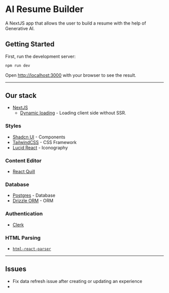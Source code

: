 # AI Resume Builder
A NextJS app that allows the user to build a resume with the help of Generative AI. 


## Getting Started

First, run the development server:

```bash
npm run dev
```

Open [http://localhost:3000](http://localhost:3000) with your browser to see the result.

---

## Our stack

- [NextJS](https://nextjs.org/)
  - [Dynamic loading](https://nextjs.org/docs/pages/building-your-application/optimizing/lazy-loading#with-no-ssr) - Loading client side without SSR.

### Styles
- [Shadcn UI](https://ui.shadcn.com/) - Components
- [TailwindCSS](https://tailwindcss.com/) - CSS Framework
- [Lucid React](https://lucide.dev/guide/packages/lucide-react) - Iconography

### Content Editor
- [React Quill](https://github.com/zenoamaro/react-quill)

### Database
- [Postgres]([https](https://www.postgresql.org/)) - Database
- [Drizzle ORM](https://orm.drizzle.team/docs/get-started/postgresql-new) - ORM

### Authentication
- [Clerk](https://clerk.com/)

### HTML Parsing

- [`html-react-parser`](https://www.npmjs.com/package/html-react-parser)

---

## Issues

- Fix data refresh issue after creating or updating an experience
- 